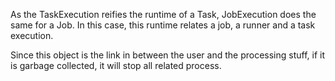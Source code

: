 As the TaskExecution reifies the runtime of a Task, JobExecution does the same for a Job. 
In this case, this runtime relates a job, a runner and a task execution. 

Since this object is the link in between the user and the processing stuff, if it is garbage collected, it will stop all related process.